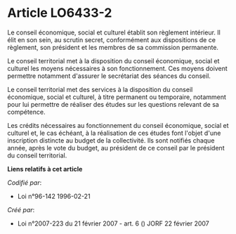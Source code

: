# Article LO6433-2

Le conseil économique, social et culturel établit son règlement intérieur. Il élit en son sein, au scrutin secret,
conformément aux dispositions de ce règlement, son président et les membres de sa commission permanente.

Le conseil territorial met à la disposition du conseil économique, social et culturel les moyens nécessaires à son
fonctionnement. Ces moyens doivent permettre notamment d'assurer le secrétariat des séances du conseil.

Le conseil territorial met des services à la disposition du conseil économique, social et culturel, à titre permanent ou
temporaire, notamment pour lui permettre de réaliser des études sur les questions relevant de sa compétence.

Les crédits nécessaires au fonctionnement du conseil économique, social et culturel et, le cas échéant, à la réalisation de
ces études font l'objet d'une inscription distincte au budget de la collectivité. Ils sont notifiés chaque année, après le
vote du budget, au président de ce conseil par le président du conseil territorial.

**Liens relatifs à cet article**

_Codifié par_:

  - Loi n°96-142 1996-02-21

_Créé par_:

  - Loi n°2007-223 du 21 février 2007 - art. 6 () JORF 22 février 2007
